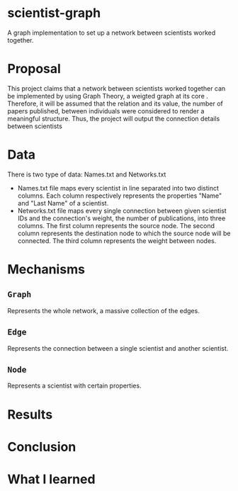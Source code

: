 # scientist-graph
A graph implementation to set up a network between scientists worked together.
# Proposal
This project claims that a network between scientists worked together can be implemented by using Graph Theory, a weigted graph at its core . Therefore, it will be assumed that the relation and its value, the number of papers published, between individuals were considered to render a meaningful structure. Thus, the project will output the connection details between scientists
# Data
There is two type of data: Names.txt and Networks.txt
- Names.txt file maps every scientist in line separated into two distinct columns. Each column respectively represents the properties "Name" and "Last Name" of a scientist.
- Networks.txt file maps every single connection between given scientist IDs and the connection's weight, the number of publications, into three columns. The first column represents the source node. The second column represents the destination node to which the source node will be connected. The third column represents the weight between nodes.
# Mechanisms
## `Graph`
Represents the whole network, a massive collection of the edges.
## `Edge`
Represents the connection between a single scientist and another scientist.
## `Node`
Represents a scientist with certain properties.
# Results
# Conclusion
# What I learned
